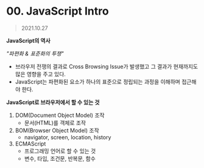 # 00. JavaScript Intro

> 2021.10.27

**JavaScript의 역사**

*"파편화 & 표준화의 투쟁"*

- 브라우저 전쟁의 결과로 Cross Browsing Issue가 발생했고 그 결과가 현재까지도 많은 영향을 주고 있다.
- JavaScript는 파편화된 요소가 하나의 표준으로 정립되는 과정을 이해하며 접근해야 한다.

**JavaScript로 브라우저에서 할 수 있는 것**

1. DOM(Document Object Model) 조작
   - 문서(HTML)를 객체로 조작
2. BOM(Browser Object Model) 조작
   - navigator, screen, location, history
3. ECMAScript
   - 프로그래밍 언어로 할 수 있는 것
   - 변수, 타입, 조건문, 반복문, 함수